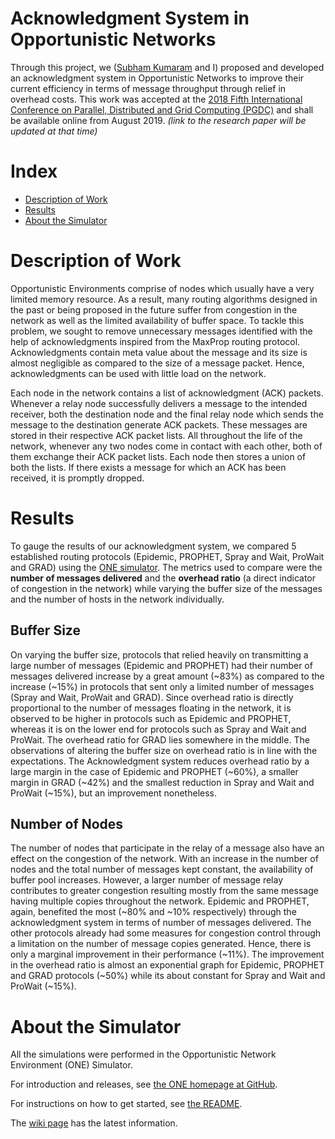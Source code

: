 # Acknowledgment System in Opportunistic Networks

Through this project, we ([Subham Kumaram](https://github.com/shubhamkrm) and I) proposed and developed an acknowledgment system in Opportunistic Networks to improve their current efficiency in terms of message throughput through relief in overhead costs. This work was accepted at the [2018 Fifth International Conference on Parallel, Distributed and Grid Computing (PGDC)](http://www.juit.ac.in/pdgc-2018/index1.php) and shall be available online from August 2019. _(link to the research paper will be updated at that time)_


# Index

* [Description of Work](#description-of-work)
* [Results](#results)
* [About the Simulator](#about-the-simulator)


# Description of Work

Opportunistic Environments comprise of nodes which usually have a very limited memory resource. As a result, many routing algorithms designed in the past or being proposed in the future suffer from congestion in the network as well as the limited availability of buffer space. To tackle this problem, we sought to remove unnecessary messages identified with the help of acknowledgments inspired from the MaxProp routing protocol. Acknowledgments contain meta value about the message and its size is almost negligible as compared to the size of a message packet. Hence, acknowledgments can be used with little load on the network.

Each node in the network contains a list of acknowledgment (ACK) packets. Whenever a relay node successfully delivers a message to the intended receiver, both the destination node and the final relay node which sends the message to the destination generate ACK packets. These messages are stored in their respective ACK packet lists. All throughout the life of the network, whenever any two nodes come in contact with each other, both of them exchange their ACK packet lists. Each node then stores a union of both the lists. If there exists a message for which an ACK has been received, it is promptly dropped.


# Results

To gauge the results of our acknowledgment system, we compared 5 established routing protocols (Epidemic, PROPHET, Spray and Wait, ProWait and GRAD) using the [ONE simulator](#about-the-simulator). The metrics used to compare were the **number of messages delivered** and the **overhead ratio** (a direct indicator of congestion in the network) while varying the buffer size of the messages and the number of hosts in the network individually. 

## Buffer Size

On varying the buffer size, protocols that relied heavily on transmitting a large number of messages (Epidemic and PROPHET) had their number of messages delivered increase by a great amount (\~83%) as compared to the increase (\~15%) in protocols that sent only a limited number of messages (Spray and Wait, ProWait and GRAD). Since overhead ratio is directly proportional to the number of messages floating in the network, it is observed to be higher in protocols such as Epidemic and PROPHET, whereas it is on the lower end for protocols such as Spray and Wait and ProWait. The overhead ratio for GRAD lies somewhere in the middle. The observations of altering the buffer size on overhead ratio is in line with the expectations. The Acknowledgment system reduces overhead ratio by a large margin in the case of Epidemic and PROPHET (\~60%), a smaller margin in GRAD (\~42%) and the smallest reduction in Spray and Wait and ProWait (\~15%), but an improvement nonetheless.

## Number of Nodes

The number of nodes that participate in the relay of a message also have an effect on the congestion of the network. With an increase in the number of nodes and the total number of messages kept constant, the availability of buffer pool increases. However, a larger number of message relay contributes to greater congestion resulting mostly from the same message having multiple copies throughout the network. Epidemic and PROPHET, again, benefited the most (\~80% and \~10% respectively) through the acknowledgment system in terms of number of messages delivered. The other protocols already had some measures for congestion control through a limitation on the number of message copies generated. Hence, there is only a marginal improvement in their performance (\~11%). The improvement in the overhead ratio is almost an exponential graph for Epidemic, PROPHET and GRAD protocols (\~50%) while its about constant for Spray and Wait and ProWait (\~15%).


# About the Simulator

All the simulations were performed in the Opportunistic Network Environment (ONE) Simulator. 

For introduction and releases, see [the ONE homepage at GitHub](http://akeranen.github.io/the-one/).

For instructions on how to get started, see [the README](https://github.com/akeranen/the-one/wiki/README).

The [wiki page](https://github.com/akeranen/the-one/wiki) has the latest information.

